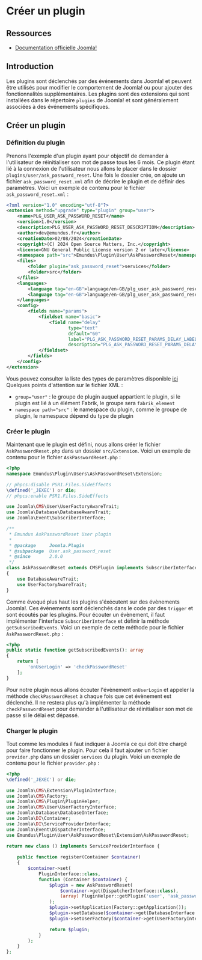 # Créer un plugin
## Ressources
- [Documentation officielle Joomla!](https://manual.joomla.org/docs/next/building-extensions/plugins/basic-content-plugin)

## Introduction
Les plugins sont déclenchés par des événements dans Joomla! et peuvent être utilisés pour modifier le comportement de Joomla! ou pour ajouter des fonctionnalités supplémentaires. Les plugins sont des extensions qui sont installées dans le répertoire `plugins` de Joomla! et sont généralement associées à des événements spécifiques.

## Créer un plugin
### Définition du plugin
Prenons l'exemple d'un plugin ayant pour objectif de demander à l'utilisateur de réinitialiser son mot de passe tous les 6 mois. Ce plugin étant lié à la connexion de l'utilisateur nous allons le placer dans le dossier `plugins/user/ask_password_reset`. Une fois le dossier crée, on ajoute un fichier `ask_password_reset.xml` afin de décrire le plugin et de définir des paramètres. Voici un exemple de contenu pour le fichier `ask_password_reset.xml` :
```xml
<?xml version="1.0" encoding="utf-8"?>
<extension method="upgrade" type="plugin" group="user">
    <name>PLG_USER_ASK_PASSWORD_RESET</name>
    <version>1.0</version>
    <description>PLG_USER_ASK_PASSWORD_RESET_DESCRIPTION</description>
    <author>dev@emundus.fr</author>
    <creationDate>02/08/2024</creationDate>
    <copyright>(C) 2024 Open Source Matters, Inc.</copyright>
    <license>GNU General Public License version 2 or later</license>
    <namespace path="src">Emundus\Plugin\User\AskPasswordReset</namespace>
    <files>
        <folder plugin="ask_password_reset">services</folder>
        <folder>src</folder>
    </files>
    <languages>
        <language tag="en-GB">language/en-GB/plg_user_ask_password_reset.ini</language>
        <language tag="en-GB">language/en-GB/plg_user_ask_password_reset.sys.ini</language>
    </languages>
    <config>
        <fields name="params">
            <fieldset name="basic">
                <field name="delay"
                       type="text"
                       default="60"
                       label="PLG_ASK_PASSWORD_RESET_PARAMS_DELAY_LABEL"
                       description="PLG_ASK_PASSWORD_RESET_PARAMS_DELAY_DESC"/>
            </fieldset>
        </fields>
    </config>
</extension>
```
Vous pouvez consulter la liste des types de paramètres disponible [ici](https://manual.joomla.org/docs/general-concepts/forms-fields/standard-fields/)
Quelques points d'attention sur le fichier XML :
- `group="user"` : le groupe de plugin auquel appartient le plugin, si le plugin est lié à un élément Fabrik, le groupe sera `fabrik_element`
- `namespace path="src"` : le namespace du plugin, comme le groupe de plugin, le namespace dépend du type de plugin

### Créer le plugin
Maintenant que le plugin est défini, nous allons créer le fichier `AskPasswordReset.php` dans un dossier `src/Extension`. Voici un exemple de contenu pour le fichier `AskPasswordReset.php` :
```php
<?php
namespace Emundus\Plugin\Users\AskPasswordReset\Extension;

// phpcs:disable PSR1.Files.SideEffects
\defined('_JEXEC') or die;
// phpcs:enable PSR1.Files.SideEffects

use Joomla\CMS\User\UserFactoryAwareTrait;
use Joomla\Database\DatabaseAwareTrait;
use Joomla\Event\SubscriberInterface;

/**
 * Emundus AskPasswordReset User plugin
 *
 * @package     Joomla.Plugin
 * @subpackage  User.ask_password_reset
 * @since       2.0.0
 */
class AskPasswordReset extends CMSPlugin implements SubscriberInterface
{
    use DatabaseAwareTrait;
	use UserFactoryAwareTrait;
}
```

Comme évoqué plus haut les plugins s'éxécutent sur des évènements Joomla!. Ces évènements sont déclenchés dans le code par des `trigger` et sont écoutés par les plugins. Pour écouter un évènement, il faut implémenter l'interface `SubscriberInterface` et définir la méthode `getSubscribedEvents`. Voici un exemple de cette méthode pour le fichier `AskPasswordReset.php` :
```php
<?php
public static function getSubscribedEvents(): array
{
    return [
        'onUserLogin' => 'checkPasswordReset'
    ];
}
```
Pour notre plugin nous allons écouter l'évènement `onUserLogin` et appeler la méthode `checkPasswordReset` à chaque fois que cet évènement est déclenché.
Il ne restera plus qu'à implémenter la méthode `checkPasswordReset` pour demander à l'utilisateur de réinitialiser son mot de passe si le délai est dépassé.

### Charger le plugin
Tout comme les modules il faut indiquer à Joomla ce qui doit être chargé pour faire fonctionner le plugin. Pour cela il faut ajouter un fichier `provider.php` dans un dossier `services` du plugin. Voici un exemple de contenu pour le fichier `provider.php` :
```php
<?php
\defined('_JEXEC') or die;

use Joomla\CMS\Extension\PluginInterface;
use Joomla\CMS\Factory;
use Joomla\CMS\Plugin\PluginHelper;
use Joomla\CMS\User\UserFactoryInterface;
use Joomla\Database\DatabaseInterface;
use Joomla\DI\Container;
use Joomla\DI\ServiceProviderInterface;
use Joomla\Event\DispatcherInterface;
use Emundus\Plugin\User\AskPasswordReset\Extension\AskPasswordReset;

return new class () implements ServiceProviderInterface {
    
    public function register(Container $container)
    {
        $container->set(
            PluginInterface::class,
            function (Container $container) {
                $plugin = new AskPasswordReset(
                    $container->get(DispatcherInterface::class),
                    (array) PluginHelper::getPlugin('user', 'ask_password_reset')
                );
                $plugin->setApplication(Factory::getApplication());
                $plugin->setDatabase($container->get(DatabaseInterface::class));
                $plugin->setUserFactory($container->get(UserFactoryInterface::class));

                return $plugin;
            }
        );
    }
};
```
